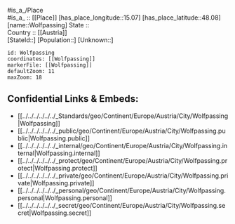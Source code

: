 ﻿---
location: [48.08,15.07] 
mapzoom: [7,12] 
mapmarker: city 
type: City
tags:
- geo/City


SpocWebEntityId: 35682
isDeleted: false
confidential: public

---
#is_a_/Place  
#is_a_ :: [[Place]] 
[has_place_longitude::15.07] 
[has_place_latitude::48.08] 
[name::Wolfpassing] 
State ::  
Country :: [[Austria]]  
[StateId::] 
[Population::] 
[Unknown::] 


```leaflet
id: Wolfpassing
coordinates: [[Wolfpassing]] 
markerFile: [[Wolfpassing]] 
defaultZoom: 11 
maxZoom: 18
```


## Confidential Links & Embeds: 
- [[../../../../../../_Standards/geo/Continent/Europe/Austria/City/Wolfpassing|Wolfpassing]] 
- [[../../../../../../_public/geo/Continent/Europe/Austria/City/Wolfpassing.public|Wolfpassing.public]] 
- [[../../../../../../_internal/geo/Continent/Europe/Austria/City/Wolfpassing.internal|Wolfpassing.internal]] 
- [[../../../../../../_protect/geo/Continent/Europe/Austria/City/Wolfpassing.protect|Wolfpassing.protect]] 
- [[../../../../../../_private/geo/Continent/Europe/Austria/City/Wolfpassing.private|Wolfpassing.private]] 
- [[../../../../../../_personal/geo/Continent/Europe/Austria/City/Wolfpassing.personal|Wolfpassing.personal]] 
- [[../../../../../../_secret/geo/Continent/Europe/Austria/City/Wolfpassing.secret|Wolfpassing.secret]] 
